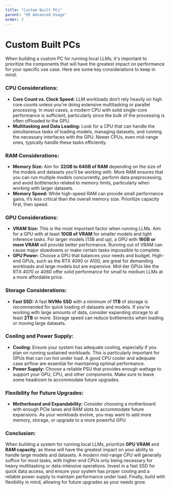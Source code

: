 ```yaml
---
title: "Custom Built PCs"
parent: "09 Advanced Usage"
order: 3
---
```

# Custom Built PCs

When building a custom PC for running local LLMs, it's important to prioritize the components that will have the greatest impact on performance for your specific use case. Here are some key considerations to keep in mind:

### CPU Considerations:

- **Core Count vs. Clock Speed:** LLM workloads don’t rely heavily on high core counts unless you're doing extensive multitasking or parallel processing. In most cases, a modern CPU with solid single-core performance is sufficient, particularly since the bulk of the processing is often offloaded to the GPU.
- **Multitasking and Data Loading:** Look for a CPU that can handle the simultaneous tasks of loading models, managing datasets, and running the necessary interfaces with the GPU. Newer CPUs, even mid-range ones, typically handle these tasks efficiently.

### RAM Considerations:

- **Memory Size:** Aim for **32GB to 64GB of RAM** depending on the size of the models and datasets you'll be working with. More RAM ensures that you can run multiple models concurrently, perform data preprocessing, and avoid bottlenecks related to memory limits, particularly when working with larger datasets.
- **Memory Speed:** While high-speed RAM can provide small performance gains, it’s less critical than the overall memory size. Prioritize capacity first, then speed.

### GPU Considerations:

- **VRAM Size:** This is the most important factor when running LLMs. Aim for a GPU with at least **10GB of VRAM** for smaller models and light inference tasks. For larger models (13B and up), a GPU with **16GB or more VRAM** will provide better performance. Running out of VRAM can cause major slowdowns or make certain tasks impossible to complete.
- **GPU Power:** Choose a GPU that balances your needs and budget. High-end GPUs, such as the RTX 4090 or A100, are great for demanding workloads and large models but are expensive. Mid-tier GPUs like the RTX 4070 or 4060 offer solid performance for small to medium LLMs at a more affordable price.

### Storage Considerations:

- **Fast SSD:** A fast **NVMe SSD** with a minimum of **1TB** of storage is recommended for quick loading of datasets and models. If you're working with large amounts of data, consider expanding storage to at least **2TB** or more. Storage speed can reduce bottlenecks when loading or moving large datasets.

### Cooling and Power Supply:

- **Cooling:** Ensure your system has adequate cooling, especially if you plan on running sustained workloads. This is particularly important for GPUs that can run hot under load. A good CPU cooler and adequate case airflow are essential for maintaining optimal performance.
- **Power Supply:** Choose a reliable PSU that provides enough wattage to support your GPU, CPU, and other components. Make sure to leave some headroom to accommodate future upgrades.

### Flexibility for Future Upgrades:

- **Motherboard and Expandability:** Consider choosing a motherboard with enough PCIe lanes and RAM slots to accommodate future expansions. As your workloads evolve, you may want to add more memory, storage, or upgrade to a more powerful GPU.

### Conclusion:

When building a system for running local LLMs, prioritize **GPU VRAM** and **RAM capacity**, as these will have the greatest impact on your ability to handle large models and datasets. A modern mid-range CPU will generally suffice for most tasks, with higher-end CPUs only being necessary for heavy multitasking or data-intensive operations. Invest in a fast SSD for quick data access, and ensure your system has proper cooling and a reliable power supply to maintain performance under load. Finally, build with flexibility in mind, allowing for future upgrades as your needs grow.
